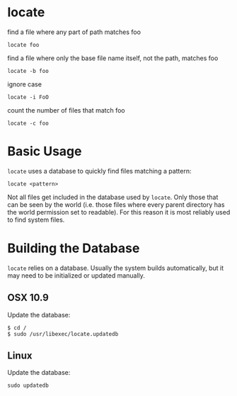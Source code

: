 # locate

find a file where any part of path matches foo

    locate foo


find a file where only the base file name itself, not the path, matches foo

    locate -b foo


ignore case

    locate -i FoO


count the number of files that match foo

    locate -c foo



# Basic Usage

`locate` uses a database to quickly find files matching a pattern:

    locate <pattern>


Not all files get included in the database used by `locate`. Only those that
can be seen by the world (i.e. those files where every parent directory has the
world permission set to readable). For this reason it is most reliably used to
find system files.



# Building the Database

`locate` relies on a database. Usually the system builds automatically, but it
may need to be initialized or updated manually.



## OSX 10.9

Update the database:

    $ cd /
    $ sudo /usr/libexec/locate.updatedb



## Linux

Update the database:

    sudo updatedb


